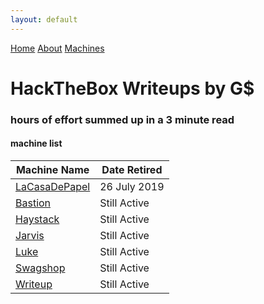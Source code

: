 ```yaml
---
layout: default
---
```

<html>
<div class="topnav">  
  <a href="https://yaboygmoney.github.io/htb/index.html">Home</a>
  <a href="https://yaboygmoney.github.io/htb/about.html">About</a>
  <a href="https://yaboygmoney.github.io/htb/machines.html">Machines</a>
</div>
</html>

# HackTheBox Writeups by G$
### hours of effort summed up in a 3 minute read

#### machine list

Machine Name | Date Retired
------------ | ------------
[LaCasaDePapel](https://yaboygmoney.github.io/htb/lcdp.html) | 26 July 2019
[Bastion](https://yaboygmoney.github.io/htb/bastion.html) | Still Active
[Haystack](https://yaboygmoney.github.io/htb/haystack.html) | Still Active
[Jarvis](https://yaboygmoney.github.io/htb/jarvis.html) | Still Active
[Luke](https://yaboygmoney.github.io/htb/luke.html) | Still Active
[Swagshop](https://yaboygmoney.github.io/htb/swagshop.html) | Still Active
[Writeup](https://yaboygmoney.github.io/htb/writeup.html) | Still Active
